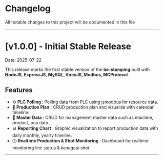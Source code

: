 # Changelog

All notable changes to this project will be documented in this file

---

# [v1.0.0] - Initial Stable Release

Date: 2025-07-22

This release marks the first stable version of the **be-stamping** built with **NodeJS, ExpressJS, MySQL, KnexJS, Modbus, MCProtocol**.

## Features
- ⚙ **PLC Polling** : Polling data from PLC using jsmodbus for resource data.
- 📅 **Production Plan** : CRUD production plan and visualize with calendar timeline.
- 📝 **Master Data** : CRUD for management master data such as machine, product, pca data.
- 📊 **Reporting Chart** : Graphic visualization to report production data with daily,monthly, yearly timeline.
- 🕔 **Realtime Production & Shot Monitoring** : Dashboard for realtime monitoring line status & kanagata shot

---
